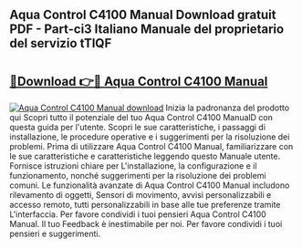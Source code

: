## Aqua Control C4100 Manual Download gratuit PDF - Part-ci3 Italiano Manuale del proprietario del servizio tTlQF

# <h2><a href="http://dfe4gjt.blite.top/?on=Aqua+Control+C4100+Manual">🔗Download 👉🔴 Aqua Control C4100 Manual</a></h2>

[![Aqua Control C4100 Manual download](https://i.imgur.com/lujVjoI.png)](http://dfe4gjt.blite.top/?on=Aqua+Control+C4100+Manual)
Inizia la padronanza del prodotto qui Scopri tutto il potenziale del tuo Aqua Control C4100 ManualD con questa guida per l'utente. Scopri le sue caratteristiche, i passaggi di installazione, le procedure operative e i suggerimenti per la risoluzione dei problemi. Prima di utilizzare Aqua Control C4100 Manual, familiarizzare con le sue caratteristiche e caratteristiche leggendo questo Manuale utente. Fornisce istruzioni chiare per L'installazione, la configurazione e il funzionamento, nonché suggerimenti per la risoluzione dei problemi comuni. Le funzionalità avanzate di Aqua Control C4100 Manual includono rilevamento di oggetti, Sensori di movimento, avvisi personalizzabili e accesso remoto, tutti personalizzabili in base alle tue preferenze tramite L'interfaccia. Per favore condividi i tuoi pensieri Aqua Control C4100 Manual. Il tuo Feedback è inestimabile per noi. Per favore condividi i tuoi pensieri e suggerimenti.
